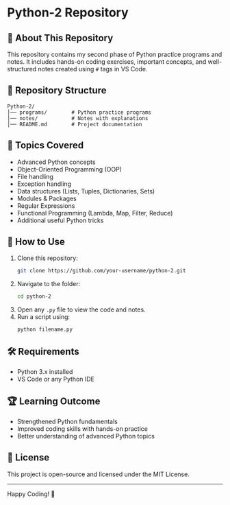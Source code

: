 # Python-2 Repository

## 📌 About This Repository
This repository contains my second phase of Python practice programs and notes. It includes hands-on coding exercises, important concepts, and well-structured notes created using `#` tags in VS Code.

## 📂 Repository Structure
```
Python-2/
│── programs/        # Python practice programs
│── notes/           # Notes with explanations
│── README.md        # Project documentation
```

## 🚀 Topics Covered
- Advanced Python concepts
- Object-Oriented Programming (OOP)
- File handling
- Exception handling
- Data structures (Lists, Tuples, Dictionaries, Sets)
- Modules & Packages
- Regular Expressions
- Functional Programming (Lambda, Map, Filter, Reduce)
- Additional useful Python tricks

## 📖 How to Use
1. Clone this repository:
   ```sh
   git clone https://github.com/your-username/python-2.git
   ```
2. Navigate to the folder:
   ```sh
   cd python-2
   ```
3. Open any `.py` file to view the code and notes.
4. Run a script using:
   ```sh
   python filename.py
   ```

## 🛠 Requirements
- Python 3.x installed
- VS Code or any Python IDE

## 🏆 Learning Outcome
- Strengthened Python fundamentals
- Improved coding skills with hands-on practice
- Better understanding of advanced Python topics

## 📜 License
This project is open-source and licensed under the MIT License.

---
Happy Coding! 🚀

